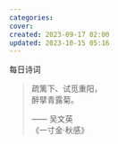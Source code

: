 ```yaml
---
categories: 
cover:
created: 2023-09-17 02:00
updated: 2023-10-15 05:16
---
```


每日诗词
> 疏篱下、试觅重阳，  
> 醉擘青露菊。  
> 
> —— 吴文英  
> 《一寸金·秋感》




